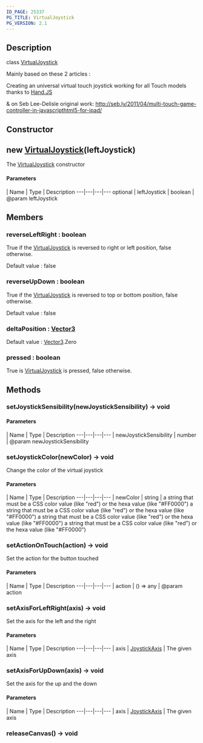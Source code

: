 ```yaml
---
ID_PAGE: 25337
PG_TITLE: VirtualJoystick
PG_VERSION: 2.1
---
```

## Description

class [VirtualJoystick](/classes/2.4/VirtualJoystick)

Mainly based on these 2 articles :

Creating an universal virtual touch joystick working for all Touch models thanks to [Hand.JS](http://blogs.msdn.com/b/davrous/archive/2013/02/22/creating-an-universal-virtual-touch-joystick-working-for-all-touch-models-thanks-to-hand-js.aspx)

& on Seb Lee-Delisle original work: http://seb.ly/2011/04/multi-touch-game-controller-in-javascripthtml5-for-ipad/

## Constructor

## new [VirtualJoystick](/classes/2.4/VirtualJoystick)(leftJoystick)

The [VirtualJoystick](/classes/2.4/VirtualJoystick) constructor

#### Parameters
 | Name | Type | Description
---|---|---|---
optional | leftJoystick | boolean |    @param leftJoystick

## Members

### reverseLeftRight : boolean

True if the [VirtualJoystick](/classes/2.4/VirtualJoystick) is reversed to right or left position, false otherwise.

Default value : false

### reverseUpDown : boolean

True if the [VirtualJoystick](/classes/2.4/VirtualJoystick) is reversed to top or bottom position, false otherwise.

Default value : false

### deltaPosition : [Vector3](/classes/2.4/Vector3)

Default value : [Vector3](/classes/2.4/Vector3).Zero

### pressed : boolean

True is [VirtualJoystick](/classes/2.4/VirtualJoystick) is pressed, false otherwise.

## Methods

### setJoystickSensibility(newJoystickSensibility) &rarr; void



#### Parameters
 | Name | Type | Description
---|---|---|---
 | newJoystickSensibility | number |    @param newJoystickSensibility

### setJoystickColor(newColor) &rarr; void

Change the color of the virtual joystick

#### Parameters
 | Name | Type | Description
---|---|---|---
 | newColor | string |  a string that must be a CSS color value (like "red") or the hexa value (like "#FF0000")  a string that must be a CSS color value (like "red") or the hexa value (like "#FF0000")  a string that must be a CSS color value (like "red") or the hexa value (like "#FF0000") a string that must be a CSS color value (like &quot;red&quot;) or the hexa value (like &quot;#FF0000&quot;)

### setActionOnTouch(action) &rarr; void

Set the action for the button touched

#### Parameters
 | Name | Type | Description
---|---|---|---
 | action | () =&gt; any |    @param action

### setAxisForLeftRight(axis) &rarr; void

Set the axis for the left and the right

#### Parameters
 | Name | Type | Description
---|---|---|---
 | axis | [JoystickAxis](/classes/2.4/JoystickAxis) |    The given axis

### setAxisForUpDown(axis) &rarr; void

Set the axis for the up and the down

#### Parameters
 | Name | Type | Description
---|---|---|---
 | axis | [JoystickAxis](/classes/2.4/JoystickAxis) |    The given axis

### releaseCanvas() &rarr; void


